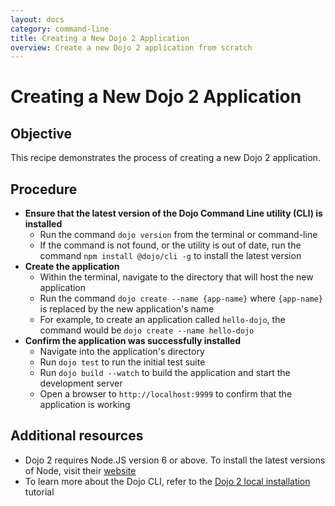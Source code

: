 ```yaml
---
layout: docs
category: command-line
title: Creating a New Dojo 2 Application
overview: Create a new Dojo 2 application from scratch
---
```


# Creating a New Dojo 2 Application

## Objective

This recipe demonstrates the process of creating a new Dojo 2 application.

## Procedure

* **Ensure that the latest version of the Dojo Command Line utility (CLI) is installed**
	* Run the command `dojo version` from the terminal or command-line
	* If the command is not found, or the utility is out of date, run the command `npm install @dojo/cli -g` to install the latest version
* **Create the application**
	* Within the terminal, navigate to the directory that will host the new application
	* Run the command `dojo create --name {app-name}` where `{app-name}` is replaced by the new application's name
	* For example, to create an application called `hello-dojo`, the command would be `dojo create --name hello-dojo`
* **Confirm the application was successfully installed**
	* Navigate into the application's directory
	* Run `dojo test` to run the initial test suite
	* Run `dojo build --watch` to build the application and start the development server
	* Open a browser to `http://localhost:9999` to confirm that the application is working

## Additional resources

* Dojo 2 requires Node.JS version 6 or above. To install the latest versions of Node, visit their [website](https://nodejs.org)
* To learn more about the Dojo CLI, refer to the [Dojo 2 local installation](/tutorials/000_local_installation) tutorial
